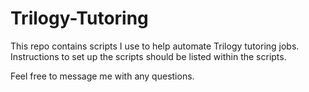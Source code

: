 # Trilogy-Tutoring
This repo contains scripts I use to help automate Trilogy tutoring jobs. 
Instructions to set up the scripts should be listed within the scripts.

Feel free to message me with any questions.
